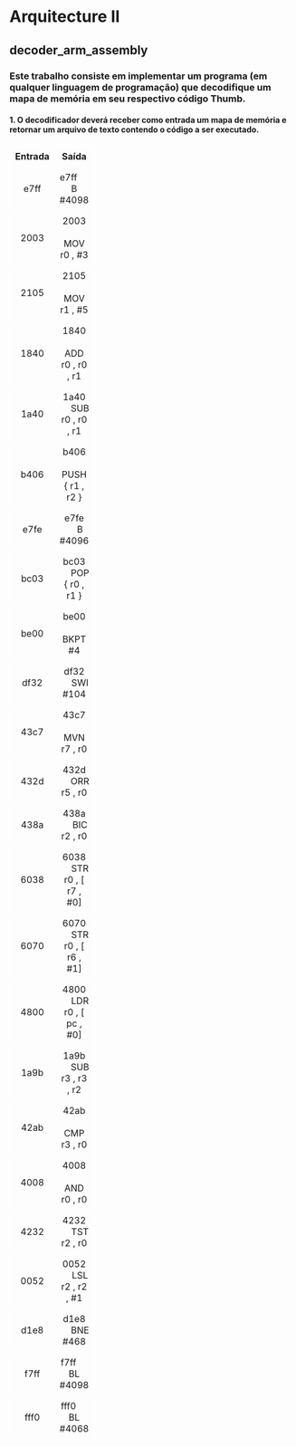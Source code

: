 # Arquitecture II

## decoder_arm_assembly

### Este trabalho consiste em implementar um programa (em qualquer linguagem de programação) que decodifique um mapa de memória em seu respectivo código Thumb.
#### 1. O decodificador deverá receber como entrada um mapa de memória e retornar um arquivo de texto contendo o código a ser executado.


<table style="text-align: center; border-collapse: collapse; width: 30%; border: 1px solid white;">
    <thead>
        <tr>
            <th style="border: 1px solid white; padding: 8px; text-align: center;">Entrada</th>
            <th style="border: 1px solid white; padding: 8px; text-align: center;">Saída</th>
        </tr>
    </thead>
    <tbody>
        <tr>
            <td style="border: 1px solid white; padding: 8px; text-align: center;">e7ff</td>
            <td style="border: 1px solid white; padding: 8px; text-align: center;">e7ff &emsp; B #4098</td>
        </tr>
        <tr>
            <td style="border: 1px solid white; padding: 8px; text-align: center;">2003</td>
            <td style="border: 1px solid white; padding: 8px; text-align: center;">2003 &emsp; MOV r0 , #3</td>
        </tr>
        <tr>
            <td style="border: 1px solid white; padding: 8px; text-align: center;">2105</td>
            <td style="border: 1px solid white; padding: 8px; text-align: center;">2105 &emsp; MOV r1 , #5</td>
        </tr>
        <tr>
            <td style="border: 1px solid white; padding: 8px; text-align: center;">1840</td>
            <td style="border: 1px solid white; padding: 8px; text-align: center;">1840 &emsp; ADD r0 , r0 , r1</td>
        </tr>
        <tr>
            <td style="border: 1px solid white; padding: 8px; text-align: center;">1a40</td>
            <td style="border: 1px solid white; padding: 8px; text-align: center;">1a40 &emsp; SUB r0 , r0 , r1</td>
        </tr>
        <tr>
            <td style="border: 1px solid white; padding: 8px; text-align: center;">b406</td>
            <td style="border: 1px solid white; padding: 8px; text-align: center;">b406 &emsp; PUSH { r1 , r2 }</td>
        </tr>
        <tr>
            <td style="border: 1px solid white; padding: 8px; text-align: center;">e7fe</td>
            <td style="border: 1px solid white; padding: 8px; text-align: center;">e7fe &emsp; B #4096</td>
        </tr>
        <tr>
            <td style="border: 1px solid white; padding: 8px; text-align: center;">bc03</td>
            <td style="border: 1px solid white; padding: 8px; text-align: center;">bc03 &emsp; POP { r0 , r1 }</td>
        </tr>
        <tr>
            <td style="border: 1px solid white; padding: 8px; text-align: center;">be00</td>
            <td style="border: 1px solid white; padding: 8px; text-align: center;">be00 &emsp; BKPT #4</td>
        </tr>
        <tr>
            <td style="border: 1px solid white; padding: 8px; text-align: center;">df32</td>
            <td style="border: 1px solid white; padding: 8px; text-align: center;">df32 &emsp; SWI #104</td>
        </tr>
        <tr>
            <td style="border: 1px solid white; padding: 8px; text-align: center;">43c7</td>
            <td style="border: 1px solid white; padding: 8px; text-align: center;">43c7 &emsp; MVN r7 , r0</td>
        </tr>
        <tr>
            <td style="border: 1px solid white; padding: 8px; text-align: center;">432d</td>
            <td style="border: 1px solid white; padding: 8px; text-align: center;">432d &emsp; ORR r5 , r0</td>
        </tr>
        <tr>
            <td style="border: 1px solid white; padding: 8px; text-align: center;">438a</td>
            <td style="border: 1px solid white; padding: 8px; text-align: center;">438a &emsp; BIC r2 , r0</td>
        </tr>
        <tr>
            <td style="border: 1px solid white; padding: 8px; text-align: center;">6038</td>
            <td style="border: 1px solid white; padding: 8px; text-align: center;">6038 &emsp; STR r0 , [ r7 , #0]</td>
        </tr>
        <tr>
            <td style="border: 1px solid white; padding: 8px; text-align: center;">6070</td>
            <td style="border: 1px solid white; padding: 8px; text-align: center;">6070 &emsp; STR r0 , [ r6 , #1]</td>
        </tr>
        <tr>
            <td style="border: 1px solid white; padding: 8px; text-align: center;">4800</td>
            <td style="border: 1px solid white; padding: 8px; text-align: center;">4800 &emsp; LDR r0 , [ pc , #0]</td>
        </tr>
        <tr>
            <td style="border: 1px solid white; padding: 8px; text-align: center;">1a9b</td>
            <td style="border: 1px solid white; padding: 8px; text-align: center;">1a9b &emsp; SUB r3 , r3 , r2</td>
        </tr>
        <tr>
            <td style="border: 1px solid white; padding: 8px; text-align: center;">42ab</td>
            <td style="border: 1px solid white; padding: 8px; text-align: center;">42ab &emsp; CMP r3 , r0</td>
        </tr>
        <tr>
            <td style="border: 1px solid white; padding: 8px; text-align: center;">4008</td>
            <td style="border: 1px solid white; padding: 8px; text-align: center;">4008 &emsp; AND r0 , r0</td>
        </tr>
        <tr>
            <td style="border: 1px solid white; padding: 8px; text-align: center;">4232</td>
            <td style="border: 1px solid white; padding: 8px; text-align: center;">4232 &emsp; TST r2 , r0</td>
        </tr>
        <tr>
            <td style="border: 1px solid white; padding: 8px; text-align: center;">0052</td>
            <td style="border: 1px solid white; padding: 8px; text-align: center;">0052 &emsp; LSL r2 , r2 , #1</td>
        </tr>
        <tr>
            <td style="border: 1px solid white; padding: 8px; text-align: center;">d1e8</td>
            <td style="border: 1px solid white; padding: 8px; text-align: center;">d1e8 &emsp; BNE #468</td>
        </tr>
        <tr>
            <td style="border: 1px solid white; padding: 8px; text-align: center;">f7ff</td>
            <td style="border: 1px solid white; padding: 8px; text-align: center;">f7ff &emsp; BL #4098</td>
        </tr>
        <tr>
            <td style="border: 1px solid white; padding: 8px; text-align: center;">fff0</td>
            <td style="border: 1px solid white; padding: 8px; text-align: center;">fff0 &emsp; BL #4068</td>
        </tr>
    </tbody>
</table>
